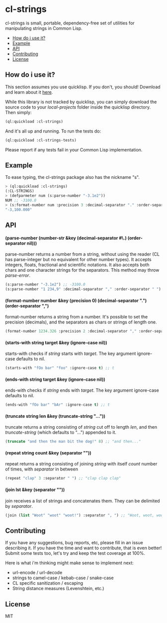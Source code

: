 # cl-strings
cl-strings is small, portable, dependency-free set of utilities for manipulating strings in Common Lisp.

* [How do i use it?](#how-do-i-use-it)
* [Example](#example)
* [API](#api)
* [Contributing](#contributing)
* [License](#license)

## How do i use it?
This section assumes you use quicklisp. If you don't, you should! Download and learn about it [here](https://www.quicklisp.org/beta/).

While this library is not tracked by quicklisp, you can simply download the source code to your *local-projects* folder inside the quicklisp directory. Then simply:  
```lisp
(ql:quickload :cl-strings)
```
And it's all up and running. To run the tests do:
```lisp
(ql:quickload :cl-strings-tests)
```
Please report if any tests fail in your Common Lisp implementation.

## Example
To ease typing, the cl-strings package also has the nickname "s".
```lisp
> (ql:quickload :cl-strings)
(:CL-STRINGS)
> (defparmeter num (s:parse-number "-3.1e2"))
NUM ;; -3100.0
> (s:format-number num :precision 3 :decimal-separator "." :order-separator ",")
"-3,100.000"
```

## API
#### (parse-number (number-str &key (decimal-separator #\\.) (order-separator nil)))
parse-number returns a number from a string, without using the reader (CL has parse-integer but no equivalent for other number types). It accepts integers, floats, fractional and scientific notations. It also accepts both chars and one character strings for the separators. This method may throw *parse-error*.

```lisp
(s:parse-number "-3.1e2") ;; -3100.0
(s:parse-number "1 234,9" :decimal-separator "," :order-separator " ") ;; 1234.9
```

#### (format-number number &key (precision 0) (decimal-separator ".") (order-separator ",")
format-number returns a string from a number. It's possible to set the precision (decimals), and the separators as chars or strings of length one.

```lisp
(format-number 1234.326 :precision 2 :decimal-separator "," :order-separator " ") ;; "1 234,33"
```
#### (starts-with string target &key (ignore-case nil))
starts-with checks if *string* starts with *target*. The key argument ignore-case defaults to nil.

```lisp
(starts-with "fOo bar" "foo" :ignore-case t) ;; t
```

#### (ends-with string target &key (ignore-case nil))
ends-with checks if *string* ends with *target*. The key argument ignore-case defaults to nil.

```lisp
(ends-with "fOo bar" "bAr" :ignore-case t) ;; t
```

#### (truncate string len &key (truncate-string "..."))
truncate returns a string consisting of *string* cut off to length *len*, and then *truncate-string* (which defaults to "...") appended to it.
```lisp
(truncate "and then the man bit the dog!" 8) ;; "and then..."
```

#### (repeat string count &key (separator ""))
repeat returns a string consisting of joining *string* with itself *count* number of times, with *separator* in between
```lisp
(repeat "clap" 3 :separator " ") ;; "clap clap clap"
```

#### (join lst &key (separator ""))
join receives a list of strings and concatenates them. They can be delimited by *separator*.
```lisp
(join (list "Woot" "woot" "woot!") :separator ", ") ;; "Woot, woot, woot!"
```

## Contributing
If you have any suggestions, bug reports, etc, please fill in an issue describing it. If you have the time and want to contribute, that is even better! Submit some tests too, let's try and keep the test coverage at 100%.

Here is what i'm thinking might make sense to implement next:
- url-encode / url-decode
- strings to camel-case / kebab-case / snake-case
- CL specific sanitization / escaping
- String distance measures (Levenshtein, etc.)

## License
MIT
